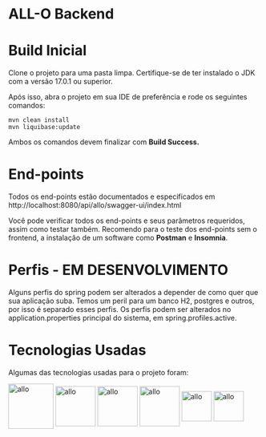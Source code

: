 # ALL-O Backend

# Build Inicial

Clone o projeto para uma pasta limpa. Certifique-se de ter instalado o JDK com a versão 17.0.1 ou superior.

Após isso, abra o projeto em sua IDE de preferência e rode os seguintes comandos:

```
mvn clean install
mvn liquibase:update
```

Ambos os comandos devem finalizar com **Build Success.**

# End-points

Todos os end-points estão documentados e especificados em http://localhost:8080/api/allo/swagger-ui/index.html

Você pode verificar todos os end-points e seus parâmetros requeridos, assim como testar também. Recomendo para o teste 
dos end-points sem o frontend, a instalação de um software como **Postman** e **Insomnia**.

# Perfis - EM DESENVOLVIMENTO

Alguns perfis do spring podem ser alterados a depender de como quer que sua aplicação suba. Temos um peril para um banco H2,
 postgres e outros, por isso é separado esses perfis. Os perfis podem ser alterados no application.properties principal do sistema, em spring.profiles.active.

# Tecnologias Usadas

Algumas das tecnologias usadas para o projeto foram:

<div align="left" style="display: inline_block">
 
<img align="center" alt="allo" height="90" width="90" src="https://cdn.jsdelivr.net/gh/devicons/devicon@latest/icons/liquibase/liquibase-original-wordmark.svg" />
<img align="center" alt="allo" height="80" width="80" src="https://cdn.jsdelivr.net/gh/devicons/devicon@latest/icons/spring/spring-original-wordmark.svg" />
<img align="center" alt="allo" height="80" width="80" src="https://cdn.jsdelivr.net/gh/devicons/devicon@latest/icons/java/java-original-wordmark.svg" />
<img align="center" alt="allo" height="80" width="80" src="https://cdn.jsdelivr.net/gh/devicons/devicon@latest/icons/postgresql/postgresql-original-wordmark.svg" />
<img align="center" alt="allo" height="60" width="60" src="https://cdn.jsdelivr.net/gh/devicons/devicon@latest/icons/intellij/intellij-original.svg" />
<img align="center" alt="allo" height="60" width="60" src="https://cdn.jsdelivr.net/gh/devicons/devicon@latest/icons/maven/maven-original.svg" />


</div>
